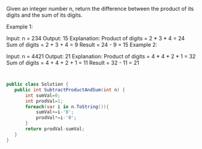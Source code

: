 Given an integer number n, return the difference between the product of its digits and the sum of its digits.
 

Example 1:

Input: n = 234
Output: 15 
Explanation: 
Product of digits = 2 * 3 * 4 = 24 
Sum of digits = 2 + 3 + 4 = 9 
Result = 24 - 9 = 15
Example 2:

Input: n = 4421
Output: 21
Explanation: 
Product of digits = 4 * 4 * 2 * 1 = 32 
Sum of digits = 4 + 4 + 2 + 1 = 11 
Result = 32 - 11 = 21


 ```csharp


public class Solution {
    public int SubtractProductAndSum(int n) {
        int sumVal=0;
        int prodVal=1;
        foreach(var i in n.ToString()){
            sumVal+=i-'0';
            prodVal*=i-'0';
        }
        return prodVal-sumVal;
    }
}
